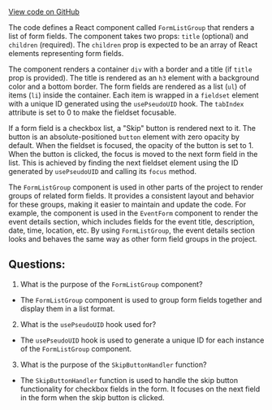 [View code on GitHub](https://github.com/technologiestiftung/kulturdaten-frontend/blob/master/components/FormList/FormListGroup.tsx)

The code defines a React component called `FormListGroup` that renders a list of form fields. The component takes two props: `title` (optional) and `children` (required). The `children` prop is expected to be an array of React elements representing form fields.

The component renders a container `div` with a border and a title (if `title` prop is provided). The title is rendered as an `h3` element with a background color and a bottom border. The form fields are rendered as a list (`ul`) of items (`li`) inside the container. Each item is wrapped in a `fieldset` element with a unique ID generated using the `usePseudoUID` hook. The `tabIndex` attribute is set to 0 to make the fieldset focusable.

If a form field is a checkbox list, a "Skip" button is rendered next to it. The button is an absolute-positioned `button` element with zero opacity by default. When the fieldset is focused, the opacity of the button is set to 1. When the button is clicked, the focus is moved to the next form field in the list. This is achieved by finding the next fieldset element using the ID generated by `usePseudoUID` and calling its `focus` method.

The `FormListGroup` component is used in other parts of the project to render groups of related form fields. It provides a consistent layout and behavior for these groups, making it easier to maintain and update the code. For example, the component is used in the `EventForm` component to render the event details section, which includes fields for the event title, description, date, time, location, etc. By using `FormListGroup`, the event details section looks and behaves the same way as other form field groups in the project.
## Questions: 
 1. What is the purpose of the `FormListGroup` component?
- The `FormListGroup` component is used to group form fields together and display them in a list format.

2. What is the `usePseudoUID` hook used for?
- The `usePseudoUID` hook is used to generate a unique ID for each instance of the `FormListGroup` component.

3. What is the purpose of the `SkipButtonHandler` function?
- The `SkipButtonHandler` function is used to handle the skip button functionality for checkbox fields in the form. It focuses on the next field in the form when the skip button is clicked.